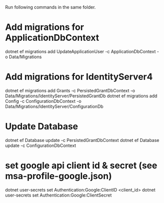﻿Run following commands in the same folder.

# Add migrations for ApplicationDbContext
dotnet ef migrations add UpdateApplicationUser -c ApplicationDbContext -o Data/Migrations

# Add migrations for IdentityServer4
dotnet ef migrations add Grants -c PersistedGrantDbContext -o Data/Migrations/IdentityServer/PersistedGrantDb
dotnet ef migrations add Config -c ConfigurationDbContext -o Data/Migrations/IdentityServer/ConfigurationDb

# Update Database
dotnet ef Database update -c PersistedGrantDbContext
dotnet ef Database update -c ConfigurationDbContext


# set google api client id & secret (see msa-profile-google.json)
dotnet user-secrets set Authentication:Google:ClientID <client_id>
dotnet user-secrets set Authentication:Google:ClientSecret <client-secret>